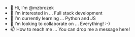 - 👋 Hi, I’m @mzbrozek
- 👀 I’m interested in ...             Full stack development
- 🌱 I’m currently learning ...        Python and JS
- 💞️ I’m looking to collaborate on ... Everything! :-)
- 📫 How to reach me ...               You can drop me a message here!

<!---
mzbrozek/mzbrozek is a ✨ special ✨ repository because its `README.md` (this file) appears on your GitHub profile.
You can click the Preview link to take a look at your changes.
--->
